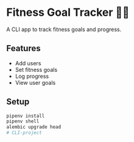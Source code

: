 # Fitness Goal Tracker 🏋️‍♂️

A CLI app to track fitness goals and progress.

## Features
- Add users
- Set fitness goals
- Log progress
- View user goals

## Setup
```bash
pipenv install
pipenv shell
alembic upgrade head
# CLI-project
